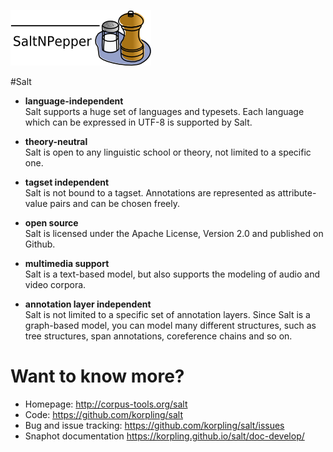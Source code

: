 ![SaltNPepper project](./gh-site/img/SaltNPepper_logo2010.png)

#Salt

* **language-independent** <br/>
Salt supports a huge set of languages and typesets. Each language which can be expressed in UTF-8 is supported by Salt.

* **theory-neutral** <br/>
Salt is open to any linguistic school or theory, not limited to a specific one.

* **tagset independent** <br/>
Salt is not bound to a tagset. Annotations are represented as attribute-value pairs and can be chosen freely.

* **open source** <br/>
Salt is licensed under the Apache License, Version 2.0 and published on Github.

* **multimedia support** <br/>
Salt is a text-based model, but also supports the modeling of audio and video corpora.

* **annotation layer independent** <br/>
Salt is not limited to a specific set of annotation layers. Since Salt is a graph-based model, you can model many different structures, such as tree structures, span annotations, coreference chains and so on.

# Want to know more?

* Homepage: http://corpus-tools.org/salt
* Code: https://github.com/korpling/salt
* Bug and issue tracking: https://github.com/korpling/salt/issues
* Snaphot documentation https://korpling.github.io/salt/doc-develop/
